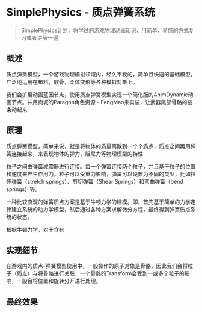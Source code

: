 # SimplePhysics - 质点弹簧系统

> SimplePhysics计划，将学过的游戏物理动画知识，用简单，易懂的方式复习或者讲解一遍


## 概述
质点弹簧模型，一个游戏物理模拟领域内，经久不衰的，简单且快速的基础模型，广泛地运用在布料，软骨，柔体变形等各种模拟对象上。

我们会扩展动画蓝图节点，使用质点弹簧模型实现一个简化版的AnimDynamic动画节点。并用商城的Paragon角色资源 - FengMao来实装，让武器尾部骨骼的链条动起来

## 原理
质点弹簧模型，简单来说，就是将物体的质量离散到一个个质点，质点之间再用弹簧连接起来，来表现物体的弹力，阻尼力等物理模型的特性

粒子之间由弹簧减震器进行连接。每一个弹簧连接两个粒子，并且基于粒子的位置和速度来产生作用力。粒子可以受重力影响，弹簧可以设置为不同的类型，比如拉伸弹簧（stretch springs）、剪切弹簧（Shear Springs）和弯曲弹簧（bend springs）等。

一种比较直观的弹簧质点方案是基于牛顿力学的建模。即，首先基于简单的力学定律建立系统的动力学模型，然后通过各种方案求解微分方程，最终得到弹簧质点系统的状态。

根据牛顿力学，对于含有


## 实现细节
在游戏内的质点-弹簧模型使用中，一般操作的原子对象是骨骼，因此我们会将粒子（质点）与将骨骼进行关联，一个骨骼的Transform会受到一或多个粒子的影响，一般会将位置和旋转分开进行处理。

## 最终效果